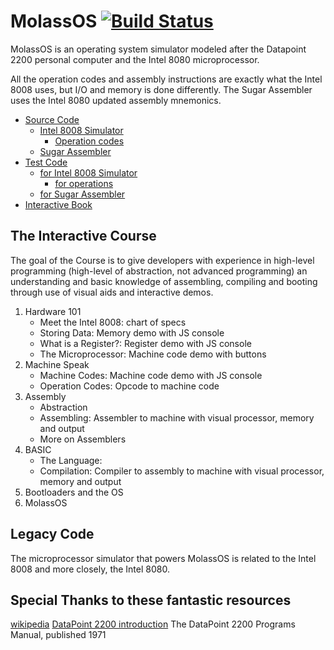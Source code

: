 MolassOS [![Build Status](https://travis-ci.org/alexbrjo/MolassOS.svg?branch=master)](https://travis-ci.org/alexbrjo/MolassOS)
=======================
MolassOS is an operating system simulator modeled after the Datapoint 2200 
personal computer and the Intel 8080 microprocessor.

All the operation codes and assembly instructions are exactly what the Intel 
8008 uses, but I/O and memory is done differently. The Sugar Assembler uses the 
Intel 8080 updated assembly mnemonics.

- [Source Code](src/) 
  - [Intel 8008 Simulator](src/Intel8008) 
    - [Operation codes](src/Intel8008/instructions)
  - [Sugar Assembler](src/SugarAsm) 
- [Test Code](test/)
  - [for Intel 8008 Simulator](test/Intel8008) 
    - [for operations](test/Intel8008/instructions)
  - [for Sugar Assembler](test/SugarAsm) 
- [Interactive Book](test/) 

The Interactive Course
----------------------
The goal of the Course is to give developers with experience in high-level 
programming (high-level of abstraction, not advanced programming) an
understanding and basic knowledge of assembling, compiling and booting through 
use of visual aids and interactive demos.

1. Hardware 101
    * Meet the Intel 8008: chart of specs
    * Storing Data: Memory demo with JS console
    * What is a Register?: Register demo with JS console
    * The Microprocessor: Machine code demo with buttons
2. Machine Speak
    * Machine Codes: Machine code demo with JS console
    * Operation Codes: Opcode to machine code 
3. Assembly
    * Abstraction
    * Assembling: Assembler to machine with visual processor, memory and output
    * More on Assemblers
4. BASIC
    * The Language: 
    * Compilation: Compiler to assembly to machine with visual processor, memory and output
5. Bootloaders and the OS
6. MolassOS

Legacy Code
-----------
The microprocessor simulator that powers MolassOS is related to the Intel 8008 
and more closely, the Intel 8080. 

Special Thanks to these fantastic resources
-------------------------------------------
[wikipedia](https://en.wikipedia.org/wiki/BASIC)
[DataPoint 2200 introduction](http://www.sbprojects.com/sbasm/dp2200.php)
The DataPoint 2200 Programs Manual, published 1971
